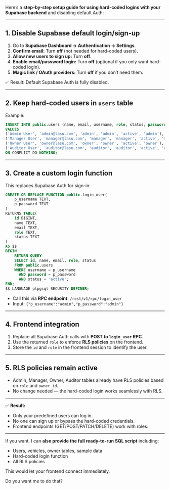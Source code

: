 Here’s a **step-by-step setup guide for using hard-coded logins with your Supabase backend** and disabling default Auth:

---

## **1. Disable Supabase default login/sign-up**

1. Go to **Supabase Dashboard → Authentication → Settings**.
2. **Confirm email:** Turn **off** (not needed for hard-coded users).
3. **Allow new users to sign up:** Turn **off**.
4. **Enable email/password login:** Turn **off** (optional if you only want hard-coded login).
5. **Magic link / OAuth providers:** Turn **off** if you don’t need them.

✅ Result: Default Supabase Auth is fully disabled.

---

## **2. Keep hard-coded users in `users` table**

Example:

```sql
INSERT INTO public.users (name, email, username, role, status, password)
VALUES 
('Admin User', 'admin@lasu.com', 'admin', 'admin', 'active', 'admin'),
('Manager User', 'manager@lasu.com', 'manager', 'manager', 'active', 'manager'),
('Owner User', 'owner@lasu.com', 'owner', 'owner', 'active', 'owner'),
('Auditor User', 'auditor@lasu.com', 'auditor', 'auditor', 'active', 'auditor')
ON CONFLICT DO NOTHING;
```

---

## **3. Create a custom login function**

This replaces Supabase Auth for sign-in:

```sql
CREATE OR REPLACE FUNCTION public.login_user(
    p_username TEXT,
    p_password TEXT
)
RETURNS TABLE(
    id BIGINT,
    name TEXT,
    email TEXT,
    role TEXT,
    status TEXT
)
AS $$
BEGIN
    RETURN QUERY
    SELECT id, name, email, role, status
    FROM public.users
    WHERE username = p_username
      AND password = p_password
      AND status = 'active';
END;
$$ LANGUAGE plpgsql SECURITY DEFINER;
```

* Call this via **RPC endpoint**: `/rest/v1/rpc/login_user`
* Input: `{"p_username":"admin","p_password":"admin"}`

---

## **4. Frontend integration**

1. Replace all Supabase Auth calls with **POST to `login_user` RPC**.
2. Use the returned `role` to enforce **RLS policies** on the frontend.
3. Store the `id` and `role` in the frontend session to identify the user.

---

## **5. RLS policies remain active**

* Admin, Manager, Owner, Auditor tables already have RLS policies based on `role` and `owner_id`.
* No change needed — the hard-coded login works seamlessly with RLS.

---

✅ **Result:**

* Only your predefined users can log in.
* No one can sign up or bypass the hard-coded credentials.
* Frontend endpoints (GET/POST/PATCH/DELETE) work with roles.

---

If you want, I can **also provide the full ready-to-run SQL script** including:

* Users, vehicles, owner tables, sample data
* Hard-coded login function
* All RLS policies

This would let your frontend connect immediately.

Do you want me to do that?

